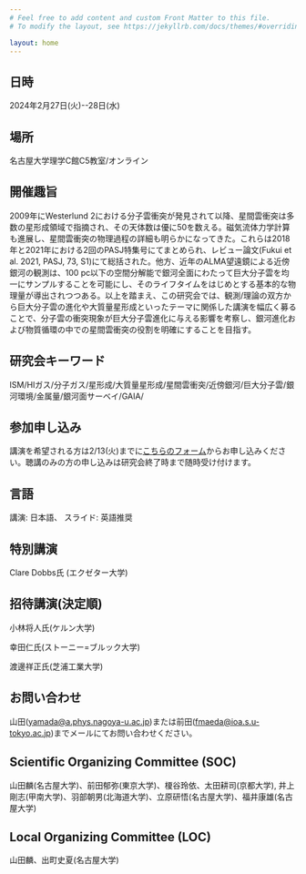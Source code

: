 ```yaml
---
# Feel free to add content and custom Front Matter to this file.
# To modify the layout, see https://jekyllrb.com/docs/themes/#overriding-theme-defaults

layout: home
---
```


## 日時
2024年2月27日(火)--28日(水)

## 場所
名古屋大学理学C館C5教室/オンライン

## 開催趣旨
2009年にWesterlund 2における分子雲衝突が発見されて以降、星間雲衝突は多数の星形成領域で指摘され、その天体数は優に50を数える。磁気流体力学計算も進展し、星間雲衝突の物理過程の詳細も明らかになってきた。これらは2018年と2021年における2回のPASJ特集号にてまとめられ、レビュー論文(Fukui et al. 2021, PASJ, 73, S1)にて総括された。他方、近年のALMA望遠鏡による近傍銀河の観測は、100 pc以下の空間分解能で銀河全面にわたって巨大分子雲を均一にサンプルすることを可能にし、そのライフタイムをはじめとする基本的な物理量が導出されつつある。以上を踏まえ、この研究会では、観測/理論の双方から巨大分子雲の進化や大質量星形成といったテーマに関係した講演を幅広く募ることで、分子雲の衝突現象が巨大分子雲進化に与える影響を考察し、銀河進化および物質循環の中での星間雲衝突の役割を明確にすることを目指す。

## 研究会キーワード
ISM/HIガス/分子ガス/星形成/大質量星形成/星間雲衝突/近傍銀河/巨大分子雲/銀河環境/金属量/銀河面サーベイ/GAIA/

## 参加申し込み
講演を希望される方は2/13(火)までに[こちらのフォーム](https://docs.google.com/forms/d/e/1FAIpQLSeoMVIn6m09KSdJcriAVgCX9hb2_3aXV8puxXAim1Om2yt4gQ/viewform?usp=sf_link)からお申し込みください。聴講のみの方の申し込みは研究会終了時まで随時受け付けます。

## 言語
講演: 日本語、
スライド: 英語推奨

## 特別講演
Clare Dobbs氏 (エクゼター大学)

## 招待講演(決定順)
小林将人氏(ケルン大学)

幸田仁氏(ストーニー=ブルック大学)

渡邊祥正氏(芝浦工業大学)

## お問い合わせ
山田(yamada@a.phys.nagoya-u.ac.jp)または前田(fmaeda@ioa.s.u-tokyo.ac.jp)までメールにてお問い合わせください。

## Scientific Organizing Committee (SOC)
山田麟(名古屋大学)、前田郁弥(東京大学)、榎谷玲依、太田耕司(京都大学), 井上剛志(甲南大学)、羽部朝男(北海道大学)、立原研悟(名古屋大学)、福井康雄(名古屋大学)

## Local Organizing Committee (LOC)
山田麟、出町史夏(名古屋大学)